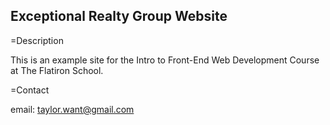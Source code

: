 Exceptional Realty Group Website
---

=Description

This is an example site for the Intro to Front-End Web Development Course at The Flatiron School.

=Contact

email: taylor.want@gmail.com